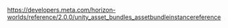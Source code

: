 https://developers.meta.com/horizon-worlds/reference/2.0.0/unity_asset_bundles_assetbundleinstancereference